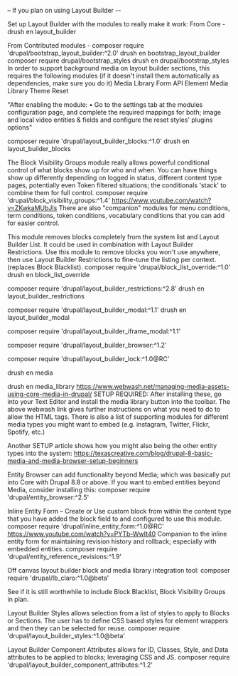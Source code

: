 
– If you plan on using Layout Builder --

Set up Layout Builder with the modules to really make it work:
From Core -
drush en layout_builder

From Contributed modules -
composer require 'drupal/bootstrap_layout_builder:^2.0'
drush en bootstrap_layout_builder
composer require drupal/bootstrap_styles
drush en drupal/bootstrap_styles
In order to support background media on layout builder sections, this requires the following modules (if it doesn't install them automatically as dependencies, make sure you do it)
Media Library Form API Element
Media Library Theme Reset

"After enabling the module:
	•	Go to the settings tab at the modules configuration page, and complete the required mappings for both; image and local video entities & fields and configure the reset styles' plugins options"

composer require 'drupal/layout_builder_blocks:^1.0'
drush en layout_builder_blocks


The Block Visibility Groups module really allows powerful conditional control of what blocks show up for who and when.  You can have things show up differently depending on logged in status, different content type pages, potentially even Token filtered situations; the conditionals 'stack' to combine them for full control.
composer require 'drupal/block_visibility_groups:^1.4'
https://www.youtube.com/watch?v=ZKwkaMUbJIs
There are also "companion" modules for menu conditions, term conditions, token conditions, vocabulary conditions that you can add for easier control.





This module removes blocks completely from the system list and Layout Builder List. It could be used in combination with Layout Builder Restrictions. Use this module to remove blocks you won't use anywhere, then use Layout Builder Restrictions to fine-tune the listing per context. (replaces Block Blacklist).
composer require 'drupal/block_list_override:^1.0'
drush en block_list_override

composer require 'drupal/layout_builder_restrictions:^2.8'
drush en layout_builder_restrictions

composer require 'drupal/layout_builder_modal:^1.1'
drush en layout_builder_modal

composer require 'drupal/layout_builder_iframe_modal:^1.1'

composer require 'drupal/layout_builder_browser:^1.2'

composer require 'drupal/layout_builder_lock:^1.0@RC'


drush en media

drush en media_library
https://www.webwash.net/managing-media-assets-using-core-media-in-drupal/
SETUP REQUIRED: After installing these, go into your Text Editor and install the media library button into the toolbar. The above webwash link gives further instructions on what you need to do to allow the HTML tags.  There is also a list of supporting modules for different media types you might want to embed (e.g. instagram, Twitter, Flickr, Spotify, etc.)

Another SETUP article shows how you might also being the other entity types into the system:  https://texascreative.com/blog/drupal-8-basic-media-and-media-browser-setup-beginners

Entity Browser can add functionality beyond Media; which was basically put into Core with Drupal 8.8 or above.  If you want to embed entities beyond Media, consider installing this:
composer require 'drupal/entity_browser:^2.5'


Inline Entity Form – Create or Use custom block from within the content type that you have added the block field to and configured to use this module.
composer require 'drupal/inline_entity_form:^1.0@RC'
https://www.youtube.com/watch?v=PYTb-WwIt40
Companion to the inline entity form for maintaining revision history and rollback; especially with embedded entities.
composer require 'drupal/entity_reference_revisions:^1.9'


Off canvas layout builder block and media library integration tool:
composer require 'drupal/lb_claro:^1.0@beta'

See if it is still worthwhile to include Block Blacklist, Block Visibility Groups in plan.


Layout Builder Styles allows selection from a list of styles to apply to Blocks or Sections. The user has to define CSS based styles for element wrappers and then they can be selected for reuse. 
composer require 'drupal/layout_builder_styles:^1.0@beta'


Layout Builder Component Attributes allows for ID, Classes, Style, and Data attributes to be applied to blocks; leveraging CSS and JS.
composer require 'drupal/layout_builder_component_attributes:^1.2'


